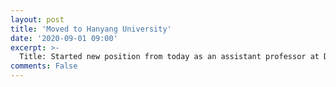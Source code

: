 ```yaml
---
layout: post
title: 'Moved to Hanyang University'
date: '2020-09-01 09:00'
excerpt: >-
  Title: Started new position from today as an assistant professor at Dept. of of Photonics and Nanoelectronics, College of Science and Convergence Technology, Hanyang University ERICA.
comments: False
---
```




